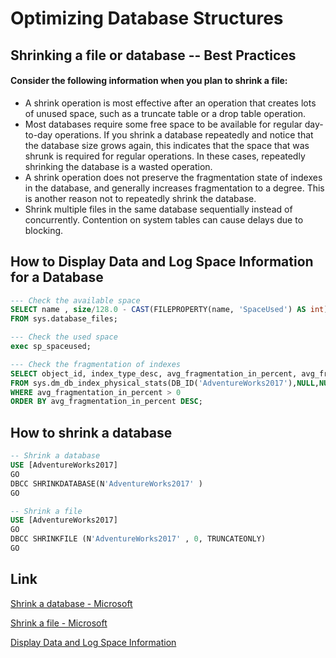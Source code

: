 # Optimizing Database Structures

## Shrinking a file or database -- Best Practices

#### Consider the following information when you plan to shrink a file:

  * A shrink operation is most effective after an operation that creates lots of unused space, such as a truncate table or a drop table operation.
  * Most databases require some free space to be available for regular day-to-day operations. If you shrink a database repeatedly and notice that the database size grows again, this indicates that the space that was shrunk is required for regular operations. In these cases, repeatedly shrinking the database is a wasted operation.
  * A shrink operation does not preserve the fragmentation state of indexes in the database, and generally increases fragmentation to a degree. This is another reason not to repeatedly shrink the database.
  * Shrink multiple files in the same database sequentially instead of concurrently. Contention on system tables can cause delays due to blocking.

## How to Display Data and Log Space Information for a Database
```sql
--- Check the available space
SELECT name , size/128.0 - CAST(FILEPROPERTY(name, 'SpaceUsed') AS int)/128.0 AS AvailableSpaceInMB
FROM sys.database_files;

--- Check the used space
exec sp_spaceused;

--- Check the fragmentation of indexes
SELECT object_id, index_type_desc, avg_fragmentation_in_percent, avg_fragment_size_in_pages, page_count
FROM sys.dm_db_index_physical_stats(DB_ID('AdventureWorks2017'),NULL,NULL,NULL,NULL)
WHERE avg_fragmentation_in_percent > 0 
ORDER BY avg_fragmentation_in_percent DESC;
```
## How to shrink a database
```sql
-- Shrink a database
USE [AdventureWorks2017]
GO
DBCC SHRINKDATABASE(N'AdventureWorks2017' )
GO

-- Shrink a file
USE [AdventureWorks2017]
GO
DBCC SHRINKFILE (N'AdventureWorks2017' , 0, TRUNCATEONLY)
GO
```
## Link
[Shrink a database - Microsoft](https://docs.microsoft.com/en-us/sql/relational-databases/databases/shrink-a-database?view=sql-server-2017)

[Shrink a file - Microsoft](https://docs.microsoft.com/en-us/sql/relational-databases/databases/shrink-a-file?view=sql-server-2017)

[Display Data and Log Space Information](https://docs.microsoft.com/en-us/sql/relational-databases/databases/display-data-and-log-space-information-for-a-database?view=sql-server-2017)
